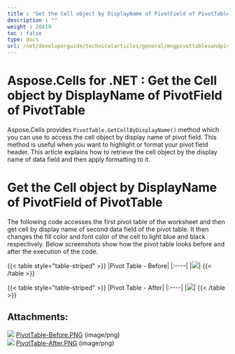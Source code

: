 ```yaml
---
title : "Get the Cell object by DisplayName of PivotField of PivotTable" 
description : "" 
weight : 20419 
toc : false
type: docs
url: /net/developerguide/technicalarticles/general/mngpivottablesandpivotcharts/get+the+cell+object+by+displayname+of+pivotfield+of+pivottable/
---
```


# Aspose.Cells for .NET : Get the Cell object by DisplayName of PivotField of PivotTable


Aspose.Cells provides `PivotTable.GetCellByDisplayName()` method which you can use to access the cell object by display name of pivot field. This method is useful when you want to highlight or format your pivot field header. This article explains how to retrieve the cell object by the display name of data field and then apply formatting to it.

# Get the Cell object by DisplayName of PivotField of PivotTable

The following code accesses the first pivot table of the worksheet and then get cell by display name of second data field of the pivot table. It then changes the fill color and font color of the cell to light blue and black respectively. Below screenshots show how the pivot table looks before and after the execution of the code.

{{< table style="table-striped" >}}
|Pivot Table - Before|
|:----|
|![](https://docs2.aspose.com/cells/net/attachments/5017287/5112372.png)|
{{< /table >}}

{{< table style="table-striped" >}}
|Pivot Table - After|
|:----|
|![](https://docs2.aspose.com/cells/net/attachments/5017287/5112373.png)|
{{< /table >}}

## Attachments:

![](https://docs2.aspose.com/cells/net/images/icons/bullet_blue.gif) [PivotTable-Before.PNG](https://docs2.aspose.com/cells/net/attachments/5017287/5112372.png) (image/png)  
![](https://docs2.aspose.com/cells/net/images/icons/bullet_blue.gif) [PivotTable-After.PNG](https://docs2.aspose.com/cells/net/attachments/5017287/5112373.png) (image/png)  

